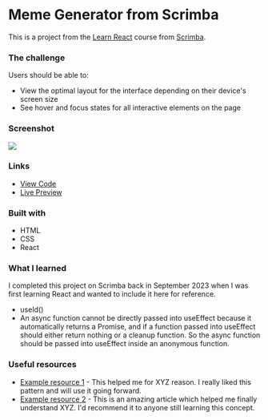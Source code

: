 # Meme Generator from Scrimba

This is a project from the [Learn React](https://scrimba.com/learn/learnreact) course from [Scrimba](https://scrimba.com/).

### The challenge

Users should be able to:

- View the optimal layout for the interface depending on their device's screen size
- See hover and focus states for all interactive elements on the page

### Screenshot

![](./screenshot.jpg)

### Links

- [View Code](https://www.example.com)
- [Live Preview](https://www.example.com)

### Built with

- HTML
- CSS
- React

### What I learned

I completed this project on Scrimba back in September 2023 when I was first learning React and wanted to include it here for reference.

- useId()
- An async function cannot be directly passed into useEffect because it automatically returns a Promise, and if a function passed into useEffect should either return nothing or a cleanup function. So the async function should be passed into useEffect inside an anonymous function.

### Useful resources

- [Example resource 1](https://www.example.com) - This helped me for XYZ reason. I really liked this pattern and will use it going forward.
- [Example resource 2](https://www.example.com) - This is an amazing article which helped me finally understand XYZ. I'd recommend it to anyone still learning this concept.